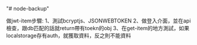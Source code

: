 "# node-backup" 

做jwt-item步驟:
1、測試bcryptjs、JSONWEBTOKEN
2、做登入介面，並在api檢查，跟db匹配的話就return帶有toekn的obj
3、在get-item的地方測試，如果localstorage存有auth，就獲取資料，反之則不能資料
